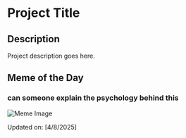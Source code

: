 # Project Title

## Description

Project description goes here.

## Meme of the Day

### can someone explain the psychology behind this
![Meme Image](https://i.redd.it/q9ccyt1nhdte1.png)

Updated on: [4/8/2025]